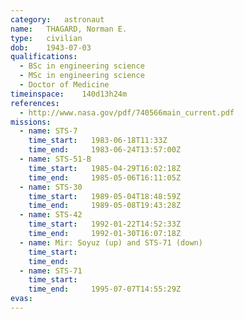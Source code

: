 ```yaml
---
category:	astronaut
name:	THAGARD, Norman E.
type:	civilian
dob:	1943-07-03
qualifications:
  - BSc in engineering science
  - MSc in engineering science
  - Doctor of Medicine
timeinspace:	140d13h24m
references:
  - http://www.nasa.gov/pdf/740566main_current.pdf
missions:
  - name: STS-7
    time_start:   1983-06-18T11:33Z
    time_end:     1983-06-24T13:57:00Z
  - name: STS-51-B
    time_start:   1985-04-29T16:02:18Z
    time_end:     1985-05-06T16:11:05Z
  - name: STS-30
    time_start:   1989-05-04T18:48:59Z
    time_end:     1989-05-08T19:43:28Z
  - name: STS-42
    time_start:   1992-01-22T14:52:33Z
    time_end:     1992-01-30T16:07:18Z
  - name: Mir: Soyuz (up) and STS-71 (down)
    time_start:   
    time_end:     
  - name: STS-71
    time_start:   
    time_end:     1995-07-07T14:55:29Z
evas:
---
```

